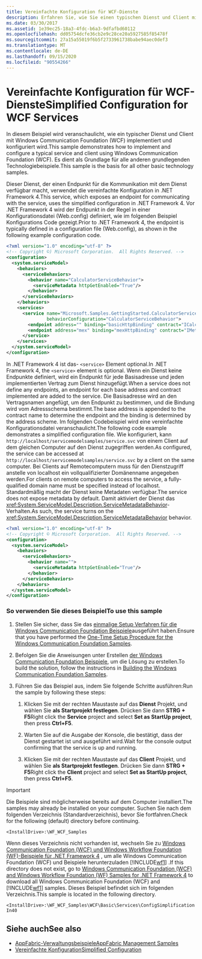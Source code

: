 ```yaml
---
title: Vereinfachte Konfiguration für WCF-Dienste
description: Erfahren Sie, wie Sie einen typischen Dienst und Client mithilfe von WCF implementieren und konfigurieren. Der-Dienst kommuniziert über einen Endpunkt, der in einer Konfigurationsdatei angegeben ist.
ms.date: 03/30/2017
ms.assetid: 1e39ec25-18a3-4fdc-b6a3-9dfafbd60112
ms.openlocfilehash: dd05754dcfe36cb2e9c28ce20a5927585f85478f
ms.sourcegitcommit: 27a15a55019f6b5f2733961738babe94aec0def3
ms.translationtype: MT
ms.contentlocale: de-DE
ms.lasthandoff: 09/15/2020
ms.locfileid: "90554266"
---
```

# <a name="simplified-configuration-for-wcf-services"></a><span data-ttu-id="05402-104">Vereinfachte Konfiguration für WCF-Dienste</span><span class="sxs-lookup"><span data-stu-id="05402-104">Simplified Configuration for WCF Services</span></span>
<span data-ttu-id="05402-105">In diesem Beispiel wird veranschaulicht, wie ein typischer Dienst und Client mit Windows Communication Foundation (WCF) implementiert und konfiguriert wird.</span><span class="sxs-lookup"><span data-stu-id="05402-105">This sample demonstrates how to implement and configure a typical service and client using Windows Communication Foundation (WCF).</span></span> <span data-ttu-id="05402-106">Es dient als Grundlage für alle anderen grundlegenden Technologiebeispiele.</span><span class="sxs-lookup"><span data-stu-id="05402-106">This sample is the basis for all other basic technology samples.</span></span>  
  
 <span data-ttu-id="05402-107">Dieser Dienst, der einen Endpunkt für die Kommunikation mit dem Dienst verfügbar macht, verwendet die vereinfachte Konfiguration in .NET Framework 4.</span><span class="sxs-lookup"><span data-stu-id="05402-107">This service, which exposes an endpoint for communicating with the service, uses the simplified configuration in .NET Framework 4.</span></span> <span data-ttu-id="05402-108">Vor .NET Framework 4 wird der Endpunkt in der Regel in einer Konfigurationsdatei (Web.config) definiert, wie im folgenden Beispiel Konfigurations Code gezeigt.</span><span class="sxs-lookup"><span data-stu-id="05402-108">Prior to .NET Framework 4, the endpoint is typically defined in a configuration file (Web.config), as shown in the following example configuration code.</span></span>  
  
```xml  
<?xml version="1.0" encoding="utf-8" ?>  
<!-- Copyright ©) Microsoft Corporation.  All Rights Reserved. -->  
<configuration>  
  <system.serviceModel>  
    <behaviors>  
      <serviceBehaviors>  
        <behavior name="CalculatorServiceBehavior">  
          <serviceMetadata httpGetEnabled="True"/>  
        </behavior>  
      </serviceBehaviors>  
    </behaviors>  
    <services>  
      <service name="Microsoft.Samples.GettingStarted.CalculatorService"  
               behaviorConfiguration="CalculatorServiceBehavior">  
        <endpoint address="" binding="basicHttpBinding" contract="ICalculator"/>  
        <endpoint address="mex" binding="mexHttpBinding" contract="IMetadataExchange"/>  
      </service>  
    </services>  
  </system.serviceModel>  
</configuration>  
```  
  
 <span data-ttu-id="05402-109">In .NET Framework 4 ist das- `<service>` Element optional.</span><span class="sxs-lookup"><span data-stu-id="05402-109">In .NET Framework 4, the `<service>` element is optional.</span></span> <span data-ttu-id="05402-110">Wenn ein Dienst keine Endpunkte definiert, wird ein Endpunkt für jede Basisadresse und jeden implementierten Vertrag zum Dienst hinzugefügt.</span><span class="sxs-lookup"><span data-stu-id="05402-110">When a service does not define any endpoints, an endpoint for each base address and contract implemented are added to the service.</span></span> <span data-ttu-id="05402-111">Die Basisadresse wird an den Vertragsnamen angefügt, um den Endpunkt zu bestimmen, und die Bindung wird vom Adressschema bestimmt.</span><span class="sxs-lookup"><span data-stu-id="05402-111">The base address is appended to the contract name to determine the endpoint and the binding is determined by the address scheme.</span></span> <span data-ttu-id="05402-112">Im folgenden Codebeispiel wird eine vereinfachte Konfigurationsdatei veranschaulicht.</span><span class="sxs-lookup"><span data-stu-id="05402-112">The following code example demonstrates a simplified configuration file.</span></span> <span data-ttu-id="05402-113">Wie konfiguriert, kann `http://localhost/servicemodelsamples/service.svc` von einem Client auf dem gleichen Computer auf den Dienst zugegriffen werden.</span><span class="sxs-lookup"><span data-stu-id="05402-113">As configured, the service can be accessed at `http://localhost/servicemodelsamples/service.svc` by a client on the same computer.</span></span> <span data-ttu-id="05402-114">Bei Clients auf Remotecomputern muss für den Dienstzugriff anstelle von localhost ein vollqualifizierter Domänenname angegeben werden.</span><span class="sxs-lookup"><span data-stu-id="05402-114">For clients on remote computers to access the service, a fully-qualified domain name must be specified instead of localhost.</span></span> <span data-ttu-id="05402-115">Standardmäßig macht der Dienst keine Metadaten verfügbar.</span><span class="sxs-lookup"><span data-stu-id="05402-115">The service does not expose metadata by default.</span></span> <span data-ttu-id="05402-116">Damit aktiviert der Dienst das <xref:System.ServiceModel.Description.ServiceMetadataBehavior>-Verhalten.</span><span class="sxs-lookup"><span data-stu-id="05402-116">As such, the service turns on the <xref:System.ServiceModel.Description.ServiceMetadataBehavior> behavior.</span></span>  
  
```xml  
<?xml version="1.0" encoding="utf-8" ?>  
<!-- Copyright © Microsoft Corporation.  All Rights Reserved. -->  
<configuration>  
  <system.serviceModel>  
    <behaviors>  
      <serviceBehaviors>  
        <behavior name="">  
          <serviceMetadata httpGetEnabled="True"/>  
        </behavior>  
      </serviceBehaviors>  
    </behaviors>  
  </system.serviceModel>  
</configuration>  
```  
  
### <a name="to-use-this-sample"></a><span data-ttu-id="05402-117">So verwenden Sie dieses Beispiel</span><span class="sxs-lookup"><span data-stu-id="05402-117">To use this sample</span></span>  
  
1. <span data-ttu-id="05402-118">Stellen Sie sicher, dass Sie das [einmalige Setup Verfahren für die Windows Communication Foundation Beispiele](one-time-setup-procedure-for-the-wcf-samples.md)ausgeführt haben.</span><span class="sxs-lookup"><span data-stu-id="05402-118">Ensure that you have performed the [One-Time Setup Procedure for the Windows Communication Foundation Samples](one-time-setup-procedure-for-the-wcf-samples.md).</span></span>  
  
2. <span data-ttu-id="05402-119">Befolgen Sie die Anweisungen unter Erstellen [der Windows Communication Foundation Beispiele](building-the-samples.md), um die Lösung zu erstellen.</span><span class="sxs-lookup"><span data-stu-id="05402-119">To build the solution, follow the instructions in [Building the Windows Communication Foundation Samples](building-the-samples.md).</span></span>  
  
3. <span data-ttu-id="05402-120">Führen Sie das Beispiel aus, indem Sie folgende Schritte ausführen:</span><span class="sxs-lookup"><span data-stu-id="05402-120">Run the sample by following these steps:</span></span>  
  
    1. <span data-ttu-id="05402-121">Klicken Sie mit der rechten Maustaste auf das **Dienst** Projekt, und wählen Sie **als Startprojekt festlegen**. Drücken Sie dann **STRG + F5**</span><span class="sxs-lookup"><span data-stu-id="05402-121">Right click the **Service** project and select **Set as StartUp project**, then press **Ctrl+F5**.</span></span>  
  
    2. <span data-ttu-id="05402-122">Warten Sie auf die Ausgabe der Konsole, die bestätigt, dass der Dienst gestartet ist und ausgeführt wird.</span><span class="sxs-lookup"><span data-stu-id="05402-122">Wait for the console output confirming that the service is up and running.</span></span>  
  
    3. <span data-ttu-id="05402-123">Klicken Sie mit der rechten Maustaste auf das **Client** Projekt, und wählen Sie **als Startprojekt festlegen**. Drücken Sie dann **STRG + F5**</span><span class="sxs-lookup"><span data-stu-id="05402-123">Right click the **Client** project and select **Set as StartUp project**, then press **Ctrl+F5**.</span></span>  
  
> [!IMPORTANT]
> <span data-ttu-id="05402-124">Die Beispiele sind möglicherweise bereits auf dem Computer installiert.</span><span class="sxs-lookup"><span data-stu-id="05402-124">The samples may already be installed on your computer.</span></span> <span data-ttu-id="05402-125">Suchen Sie nach dem folgenden Verzeichnis (Standardverzeichnis), bevor Sie fortfahren.</span><span class="sxs-lookup"><span data-stu-id="05402-125">Check for the following (default) directory before continuing.</span></span>  
>
> `<InstallDrive>:\WF_WCF_Samples`  
>
> <span data-ttu-id="05402-126">Wenn dieses Verzeichnis nicht vorhanden ist, wechseln Sie zu [Windows Communication Foundation (WCF) und Windows Workflow Foundation (WF)-Beispiele für .NET Framework 4](https://www.microsoft.com/download/details.aspx?id=21459) , um alle Windows Communication Foundation (WCF) und Beispiele herunterzuladen [!INCLUDE[wf1](../../../../includes/wf1-md.md)] .</span><span class="sxs-lookup"><span data-stu-id="05402-126">If this directory does not exist, go to [Windows Communication Foundation (WCF) and Windows Workflow Foundation (WF) Samples for .NET Framework 4](https://www.microsoft.com/download/details.aspx?id=21459) to download all Windows Communication Foundation (WCF) and [!INCLUDE[wf1](../../../../includes/wf1-md.md)] samples.</span></span> <span data-ttu-id="05402-127">Dieses Beispiel befindet sich im folgenden Verzeichnis.</span><span class="sxs-lookup"><span data-stu-id="05402-127">This sample is located in the following directory.</span></span>  
>
> `<InstallDrive>:\WF_WCF_Samples\WCF\Basic\Services\ConfigSimplificationIn40`  
  
## <a name="see-also"></a><span data-ttu-id="05402-128">Siehe auch</span><span class="sxs-lookup"><span data-stu-id="05402-128">See also</span></span>

- <span data-ttu-id="05402-129">[AppFabric-Verwaltungsbeispiele](/previous-versions/appfabric/ff383405(v=azure.10))</span><span class="sxs-lookup"><span data-stu-id="05402-129">[AppFabric Management Samples](/previous-versions/appfabric/ff383405(v=azure.10))</span></span>
- [<span data-ttu-id="05402-130">Vereinfachte Konfiguration</span><span class="sxs-lookup"><span data-stu-id="05402-130">Simplified Configuration</span></span>](../simplified-configuration.md)
